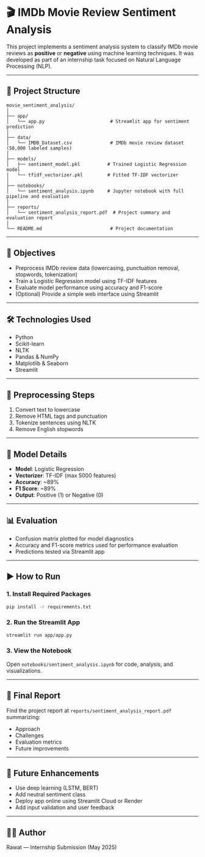 
# 🎬 IMDb Movie Review Sentiment Analysis

This project implements a sentiment analysis system to classify IMDb movie reviews as **positive** or **negative** using machine learning techniques. It was developed as part of an internship task focused on Natural Language Processing (NLP).

---

## 📁 Project Structure

```
movie_sentiment_analysis/
│
├── app/
│   └── app.py                        # Streamlit app for sentiment prediction
│
├── data/
│   └── IMDB_Dataset.csv              # IMDb movie review dataset (50,000 labeled samples)
│
├── models/
│   ├── sentiment_model.pkl          # Trained Logistic Regression model
│   └── tfidf_vectorizer.pkl         # Fitted TF-IDF vectorizer
│
├── notebooks/
│   └── sentiment_analysis.ipynb     # Jupyter notebook with full pipeline and evaluation
│
├── reports/
│   └── sentiment_analysis_report.pdf  # Project summary and evaluation report
│
└── README.md                         # Project documentation
```

---

## 📌 Objectives

- Preprocess IMDb review data (lowercasing, punctuation removal, stopwords, tokenization)
- Train a Logistic Regression model using TF-IDF features
- Evaluate model performance using accuracy and F1-score
- (Optional) Provide a simple web interface using Streamlit

---

## 🛠️ Technologies Used

- Python
- Scikit-learn
- NLTK
- Pandas & NumPy
- Matplotlib & Seaborn
- Streamlit

---

## 🧹 Preprocessing Steps

1. Convert text to lowercase
2. Remove HTML tags and punctuation
3. Tokenize sentences using NLTK
4. Remove English stopwords

---

## 🤖 Model Details

- **Model**: Logistic Regression
- **Vectorizer**: TF-IDF (max 5000 features)
- **Accuracy**: ~89%
- **F1 Score**: ~89%
- **Output**: Positive (1) or Negative (0)

---

## 📊 Evaluation

- Confusion matrix plotted for model diagnostics
- Accuracy and F1-score metrics used for performance evaluation
- Predictions tested via Streamlit app

---

## ▶️ How to Run

### 1. Install Required Packages

```bash
pip install -r requirements.txt
```

### 2. Run the Streamlit App

```bash
streamlit run app/app.py
```

### 3. View the Notebook

Open `notebooks/sentiment_analysis.ipynb` for code, analysis, and visualizations.

---

## 📄 Final Report

Find the project report at `reports/sentiment_analysis_report.pdf` summarizing:
- Approach
- Challenges
- Evaluation metrics
- Future improvements

---

## 🚀 Future Enhancements

- Use deep learning (LSTM, BERT)
- Add neutral sentiment class
- Deploy app online using Streamlit Cloud or Render
- Add input validation and user feedback

---

## 👨‍💻 Author

Rawat — Internship Submission (May 2025)
